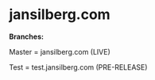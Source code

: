 # jansilberg.com



<strong>Branches:</strong>

Master = jansilberg.com (LIVE)

Test = test.jansilberg.com (PRE-RELEASE)
